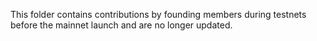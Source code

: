 This folder contains contributions by founding members during testnets before the mainnet launch and are no longer updated.